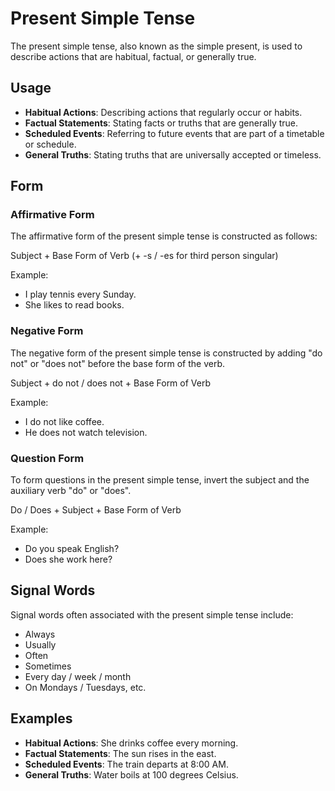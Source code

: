 # Present Simple Tense

The present simple tense, also known as the simple present, is used to describe actions that are habitual, factual, or generally true.

## Usage

- **Habitual Actions**: Describing actions that regularly occur or habits.
- **Factual Statements**: Stating facts or truths that are generally true.
- **Scheduled Events**: Referring to future events that are part of a timetable or schedule.
- **General Truths**: Stating truths that are universally accepted or timeless.

## Form

### Affirmative Form

The affirmative form of the present simple tense is constructed as follows:

Subject + Base Form of Verb (+ -s / -es for third person singular)

Example:

- I play tennis every Sunday.
- She likes to read books.

### Negative Form

The negative form of the present simple tense is constructed by adding "do not" or "does not" before the base form of the verb.

Subject + do not / does not + Base Form of Verb

Example:

- I do not like coffee.
- He does not watch television.

### Question Form

To form questions in the present simple tense, invert the subject and the auxiliary verb "do" or "does".

Do / Does + Subject + Base Form of Verb

Example:

- Do you speak English?
- Does she work here?

## Signal Words

Signal words often associated with the present simple tense include:

- Always
- Usually
- Often
- Sometimes
- Every day / week / month
- On Mondays / Tuesdays, etc.

## Examples

- **Habitual Actions**: She drinks coffee every morning.
- **Factual Statements**: The sun rises in the east.
- **Scheduled Events**: The train departs at 8:00 AM.
- **General Truths**: Water boils at 100 degrees Celsius.
